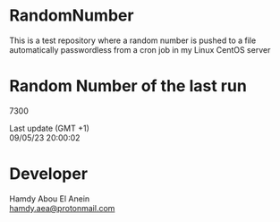 # RandomNumber    
This is a test repository where a random number is pushed to a file automatically passwordless from a cron job in my Linux CentOS server    
# Random Number of the last run   
7300
      
Last update (GMT +1)    
09/05/23 20:00:02
# Developer    
Hamdy Abou El Anein   
hamdy.aea@protonmail.com
